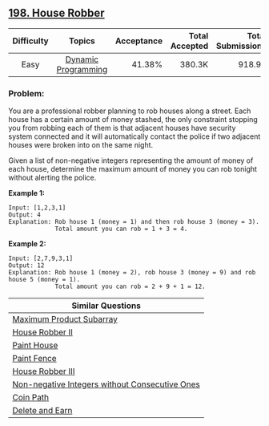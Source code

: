 
## [198. House Robber](https://leetcode.com/problems/house-robber/)

| Difficulty | Topics | Acceptance | Total Accepted | Total Submissions |
| :-: | :-: | --: | --: | --: |
| Easy | [Dynamic Programming](https://leetcode.com/tag/dynamic-programming/) | 41.38% | 380.3K | 918.9K |

### Problem:

You are a professional robber planning to rob houses along a street. Each house has a certain amount of money stashed, the only constraint stopping you from robbing each of them is that adjacent houses have security system connected and it will automatically contact the police if two adjacent houses were broken into on the same night.

Given a list of non-negative integers representing the amount of money of each house, determine the maximum amount of money you can rob tonight without alerting the police.

**Example 1:**

```
Input: [1,2,3,1]
Output: 4
Explanation: Rob house 1 (money = 1) and then rob house 3 (money = 3).
             Total amount you can rob = 1 + 3 = 4.
```

**Example 2:**

```
Input: [2,7,9,3,1]
Output: 12
Explanation: Rob house 1 (money = 2), rob house 3 (money = 9) and rob house 5 (money = 1).
             Total amount you can rob = 2 + 9 + 1 = 12.
```

| Similar Questions |
| --- |
| [Maximum Product Subarray](https://leetcode.com/problems/maximum-product-subarray/) |
| [House Robber II](https://leetcode.com/problems/house-robber-ii/) |
| [Paint House](https://leetcode.com/problems/paint-house/) |
| [Paint Fence](https://leetcode.com/problems/paint-fence/) |
| [House Robber III](https://leetcode.com/problems/house-robber-iii/) |
| [Non-negative Integers without Consecutive Ones](https://leetcode.com/problems/non-negative-integers-without-consecutive-ones/) |
| [Coin Path](https://leetcode.com/problems/coin-path/) |
| [Delete and Earn](https://leetcode.com/problems/delete-and-earn/) |

